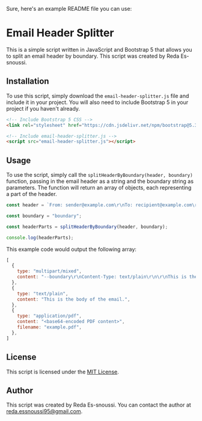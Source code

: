 Sure, here's an example README file you can use:

# Email Header Splitter

This is a simple script written in JavaScript and Bootstrap 5 that allows you to split an email header by boundary. This script was created by Reda Es-snoussi.

## Installation

To use this script, simply download the `email-header-splitter.js` file and include it in your project. You will also need to include Bootstrap 5 in your project if you haven't already.

```html
<!-- Include Bootstrap 5 CSS -->
<link rel="stylesheet" href="https://cdn.jsdelivr.net/npm/bootstrap@5.3.0/dist/css/bootstrap.min.css">

<!-- Include email-header-splitter.js -->
<script src="email-header-splitter.js"></script>
```

## Usage

To use the script, simply call the `splitHeaderByBoundary(header, boundary)` function, passing in the email header as a string and the boundary string as parameters. The function will return an array of objects, each representing a part of the header.

```javascript
const header = `From: sender@example.com\r\nTo: recipient@example.com\r\nSubject: Example Email\r\nContent-Type: multipart/mixed; boundary="boundary"\r\n\r\n--boundary\r\nContent-Type: text/plain\r\n\r\nThis is the body of the email.\r\n--boundary\r\nContent-Type: application/pdf\r\nContent-Disposition: attachment; filename="example.pdf"\r\n\r\n<base64-encoded PDF content>\r\n--boundary--\r\n`;

const boundary = "boundary";

const headerParts = splitHeaderByBoundary(header, boundary);

console.log(headerParts);
```

This example code would output the following array:

```javascript
[
  {
    type: "multipart/mixed",
    content: "--boundary\r\nContent-Type: text/plain\r\n\r\nThis is the body of the email.\r\n",
  },
  {
    type: "text/plain",
    content: "This is the body of the email.",
  },
  {
    type: "application/pdf",
    content: "<base64-encoded PDF content>",
    filename: "example.pdf",
  },
]
```

## License

This script is licensed under the [MIT License](LICENSE).

## Author

This script was created by Reda Es-snoussi. You can contact the author at <reda.essnoussi95@gmail.com>.

